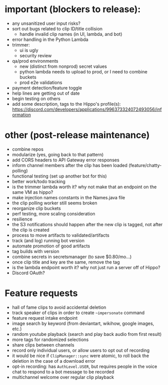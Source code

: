 # important (blockers to release):
  * any unsanitized user input risks?
  * sort out bugs related to clip ID/title collision
    * handle invalid clip names (in UI, lambda, and bot)
  * error handling in the Python Lambda
  * trimmer:
    * ui is ugly
    * security review
  * qa/prod environments
    * new (distinct from nonprod) secret values
    * python lambda needs to upload to prod, or I need to combine buckets
    * prod e2e validations
  * payment detection/feature toggle
  * help lines are getting out of date
  * begin testing on others
  * add some description, tags to the Hippo's profile(s): https://discord.com/developers/applications/996373324072493056/information

# other (post-release maintenance)
  * combine repos
  * modularize (yes, going back to that pattern)
  * add CORS headers to API Gateway error responses
  * inform channel members after the clip has been loaded (feature/chatty-polling)
  * functional testing (set up another bot for this)
  * better work/todo tracking
  * is the trimmer lambda worth it? why not make that an endpoint on the same VM as hippo?
  * make injection names constants in the Names.java file
  * the clip polling worker still seems broken
  * reorganize clip buckets
  * perf testing, more scaling consideration
  * resilience
  * the S3 notifications should happen after the new clip is tagged, not after the clip is created
  * process to move artifacts to validated/artifacts
  * track (and log) running bot version
  * automate promotion of good artifacts
  * tag builds with version
  * combine secrets in secretsmanager (to save $0.80/mo...)
  * once clip title and key are the same, remove the tag
  * is the lambda endpoint worth it? why not just run a server off of Hippo?
  * Discord OAuth?

# Feature requests
  * hall of fame clips to avoid accidental deletion
  * track speaker of clips in order to create `~impersonate` command
  * feature request intake endpoint
  * image search by keyword (from deviantart, wikihow, google images, etc.)
  * random youtube playback (search and play back audio from first result)
  * more tags for randomized selections
  * share clips between channels
  * record only individual users, or allow users to opt out of recording
  * it would be nice if `ClipManager::sync` were atomic, to roll back the deletion in the case of a download error
  * opt-in recording: has `AuthLevel.USER`, but requires people in the voice chat to respond to a bot message to be recorded
  * multichannel welcome over regular clip playback
